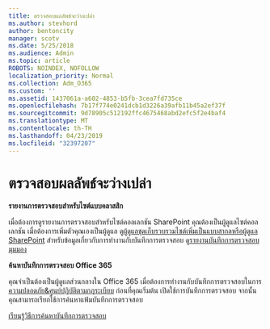 ```yaml
---
title: ตรวจสอบผลลัพธ์จะว่างเปล่า
ms.author: stevhord
author: bentoncity
manager: scotv
ms.date: 5/25/2018
ms.audience: Admin
ms.topic: article
ROBOTS: NOINDEX, NOFOLLOW
localization_priority: Normal
ms.collection: Adm_O365
ms.custom: ''
ms.assetid: 1437061a-a602-4853-b5fb-3cea7fd735ce
ms.openlocfilehash: 7b17f774e0241dcb1d3226a39afb11b45a2ef37f
ms.sourcegitcommit: 9d78905c512192ffc4675468abd2efc5f2e4baf4
ms.translationtype: MT
ms.contentlocale: th-TH
ms.lasthandoff: 04/23/2019
ms.locfileid: "32397207"
---
```

# <a name="auditing-results-are-blank"></a>ตรวจสอบผลลัพธ์จะว่างเปล่า

 **รายงานการตรวจสอบสำหรับไซต์แบบคลาสสิก**
  
เมื่อต้องการดูรายงานการตรวจสอบสำหรับไซต์คอลเลกชัน SharePoint คุณต้องเป็นผู้ดูแลไซต์คอลเลกชัน เมื่อต้องการเพิ่มตัวคุณเองเป็นผู้ดูแล ดู[ผู้ดูแลชุดเก็บรวบรวมไซต์เพิ่มเป็นแบบสากลหรือผู้ดูแล SharePoint](https://go.microsoft.com/fwlink/?linkid=869390) สำหรับข้อมูลเกี่ยวกับการทำงานกับบันทึกการตรวจสอบ ดู[รายงานบันทึกการตรวจสอบมุมมอง](https://go.microsoft.com/fwlink/?linkid=395237) 
  
 **ค้นหาบันทึกการตรวจสอบ Office 365**
  
คุณจำเป็นต้องเป็นผู้ดูแลส่วนกลางใน Office 365 เมื่อต้องการทำงานกับบันทึกการตรวจสอบในการ[ความปลอดภัย&amp;ศูนย์ปฏิบัติตามกฎระเบียบ](https://protection.office.com) ก่อนที่คุณเริ่มต้น เปิดใช้การบันทึกการตรวจสอบ จากนั้น คุณสามารถเรียกใช้การค้นหาแฟ้มบันทึกการตรวจสอบ 
  
[เรียนรู้วิธีการค้นหาบันทึกการตรวจสอบ](https://go.microsoft.com/fwlink/?linkid=708432)
  

